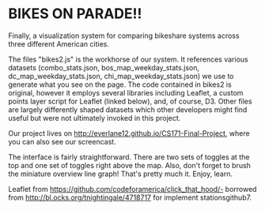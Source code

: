 BIKES ON PARADE!!
===================

Finally, a visualization system for comparing bikeshare systems across three different American cities.


The files "bikes2.js" is the workhorse of our system. It references various datasets (combo_stats.json, bos_map_weekday_stats.json, dc_map_weekday_stats.json, chi_map_weekday_stats.json) we use to generate what you see on the page. The code contained in bikes2 is original, however it employs several libraries including Leaflet, a custom points layer script for Leaflet (linked below), and, of course, D3. Other files are largely differently shaped datasets which other developers might find useful but were not ultimately invoked in this project.


Our project lives on http://everlane12.github.io/CS171-Final-Project, where you can also see our screencast.


The interface is fairly straightforward. There are two sets of toggles at the top and one set of toggles right above the map. Also, don't forget to brush the miniature overview line graph! That's pretty much it. Enjoy, learn.


Leaflet from
https://github.com/codeforamerica/click_that_hood/- borrowed from http://bl.ocks.org/tnightingale/4718717 for implement stationsgithub7. 